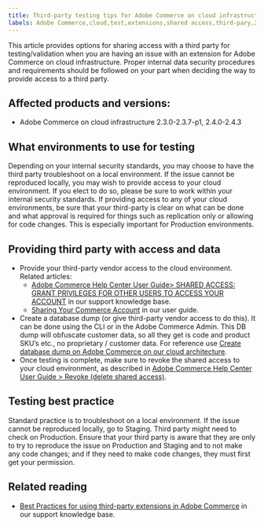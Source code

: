 ```yaml
---
title: Third-party testing tips for Adobe Commerce on cloud infrastructure
labels: Adobe Commerce,cloud,test,extensions,shared access,third-pary,2.3.0,2.31,2.3.2,2.3.3,2.3.3-p1,2.3.4,2.3.4-p2,2.3.5,2.3.5-p1,2.3.5-p2,2.3.6,2.3.7.2.3.7-p1,2.4.0,2.4.0-p1,2.4.1,2.4.1-p1,2.4.2,2.4.2-p1,2.4.2-p2,2.4.3
---
```


This article provides options for sharing access with a third party for testing/validation when you are having an issue with an extension for Adobe Commerce on cloud infrastructure.
Proper internal data security procedures and requirements should be followed on your part when deciding the way to provide access to a third party.

## Affected products and versions:

* Adobe Commerce on cloud infrastructure 2.3.0-2.3.7-p1, 2.4.0-2.4.3

## What environments to use for testing

Depending on your internal security standards, you may choose to have the third party troubleshoot on a local environment. If the issue cannot be reproduced locally, you may wish to provide access to your cloud environment. If you elect to do so, please be sure to work within your internal security standards. If providing access to any of your cloud environments, be sure that your third-party is clear on what can be done and what approval is required for things such as replication only or allowing for code changes. This is especially important for Production environments.

## Providing third party with access and data

<ul>
<li>Provide your third-party vendor access to the cloud environment. Related articles:
<ul>
<li><a href="https://support.magento.com/hc/en-us/articles/360000913794#shared-access">Adobe Commerce Help Center User Guide> SHARED ACCESS: GRANT PRIVILEGES FOR OTHER USERS TO ACCESS YOUR ACCOUNT</a> in our support knowledge base.</li>
<li><a href="https://docs.magento.com/user-guide/magento/magento-account-share.html">Sharing Your Commerce Account</a> in our user guide.</li>
</ul>   
</li>
<li>Create a database dump (or give third-party vendor access to do this). It can be done using the CLI or in the Adobe Commerce Admin. This DB dump will obfuscate customer data, so all they get is code and product SKU’s etc., no proprietary / customer data.
For reference use <a href="https://support.magento.com/hc/en-us/articles/360003254334">Create database dump on Adobe Commerce on our cloud architecture</a>.</li>
<li>Once testing is complete, make sure to revoke the shared access to your cloud environment, as described in <a href="https://support.magento.com/hc/en-us/articles/360000913794#revoke-shared-access">Adobe Commerce Help Center User Guide > Revoke (delete shared access)</a>.</li>
</ul>

## Testing best practice

Standard practice is to troubleshoot on a local environment. If the issue cannot be reproduced locally, go to Staging. Third party might need to check on Production. Ensure that your third party is aware that they are only to try to reproduce the issue on Production and Staging and to not make any code changes; and if they need to make code changes, they must first get your permission.


## Related reading

* [Best Practices for using third-party extensions in Adobe Commerce](https://support.magento.com/hc/en-us/articles/360042361152-Best-Practices-for-using-third-party-extensions-in-Magento) in our support knowledge base.
